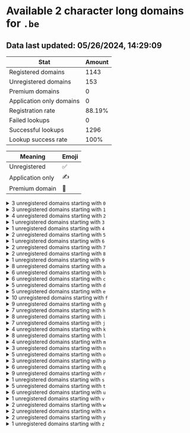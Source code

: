 # Available 2 character long domains for `.be`

## Data last updated: 05/26/2024, 14:29:09

|Stat|Amount|
|--|--|
|Registered domains|1143|
|Unregistered domains|153|
|Premium domains|0|
|Application only domains|0|
|Registration rate|88.19%|
|Failed lookups|0|
|Successful lookups|1296|
|Lookup success rate|100%|


|Meaning|Emoji|
|--|--|
|Unregistered|:white_check_mark:|
|Application only|:writing_hand:|
|Premium domain|:gem:|

<details>
<summary>3 unregistered domains starting with <bold><code>0</code></bold></summary>

|Type|Domain|
|--|--|
|:white_check_mark:|`0f.be`|
|:white_check_mark:|`0t.be`|
|:white_check_mark:|`0v.be`|
</details>
<details>
<summary>3 unregistered domains starting with <bold><code>1</code></bold></summary>

|Type|Domain|
|--|--|
|:white_check_mark:|`18.be`|
|:white_check_mark:|`1g.be`|
|:white_check_mark:|`1h.be`|
</details>
<details>
<summary>4 unregistered domains starting with <bold><code>2</code></bold></summary>

|Type|Domain|
|--|--|
|:white_check_mark:|`23.be`|
|:white_check_mark:|`2k.be`|
|:white_check_mark:|`2o.be`|
|:white_check_mark:|`2t.be`|
</details>
<details>
<summary>1 unregistered domains starting with <bold><code>3</code></bold></summary>

|Type|Domain|
|--|--|
|:white_check_mark:|`3e.be`|
</details>
<details>
<summary>1 unregistered domains starting with <bold><code>4</code></bold></summary>

|Type|Domain|
|--|--|
|:white_check_mark:|`4g.be`|
</details>
<details>
<summary>2 unregistered domains starting with <bold><code>5</code></bold></summary>

|Type|Domain|
|--|--|
|:white_check_mark:|`50.be`|
|:white_check_mark:|`5q.be`|
</details>
<details>
<summary>1 unregistered domains starting with <bold><code>6</code></bold></summary>

|Type|Domain|
|--|--|
|:white_check_mark:|`61.be`|
</details>
<details>
<summary>2 unregistered domains starting with <bold><code>7</code></bold></summary>

|Type|Domain|
|--|--|
|:white_check_mark:|`7d.be`|
|:white_check_mark:|`7w.be`|
</details>
<details>
<summary>2 unregistered domains starting with <bold><code>8</code></bold></summary>

|Type|Domain|
|--|--|
|:white_check_mark:|`8d.be`|
|:white_check_mark:|`8u.be`|
</details>
<details>
<summary>1 unregistered domains starting with <bold><code>9</code></bold></summary>

|Type|Domain|
|--|--|
|:white_check_mark:|`9b.be`|
</details>
<details>
<summary>8 unregistered domains starting with <bold><code>a</code></bold></summary>

|Type|Domain|
|--|--|
|:white_check_mark:|`a0.be`|
|:white_check_mark:|`a1.be`|
|:white_check_mark:|`a7.be`|
|:white_check_mark:|`a8.be`|
|:white_check_mark:|`ap.be`|
|:white_check_mark:|`aq.be`|
|:white_check_mark:|`au.be`|
|:white_check_mark:|`az.be`|
</details>
<details>
<summary>6 unregistered domains starting with <bold><code>b</code></bold></summary>

|Type|Domain|
|--|--|
|:white_check_mark:|`b1.be`|
|:white_check_mark:|`b2.be`|
|:white_check_mark:|`b3.be`|
|:white_check_mark:|`b4.be`|
|:white_check_mark:|`b8.be`|
|:white_check_mark:|`bg.be`|
</details>
<details>
<summary>6 unregistered domains starting with <bold><code>c</code></bold></summary>

|Type|Domain|
|--|--|
|:white_check_mark:|`c4.be`|
|:white_check_mark:|`ca.be`|
|:white_check_mark:|`ch.be`|
|:white_check_mark:|`cj.be`|
|:white_check_mark:|`cp.be`|
|:white_check_mark:|`cs.be`|
</details>
<details>
<summary>5 unregistered domains starting with <bold><code>d</code></bold></summary>

|Type|Domain|
|--|--|
|:white_check_mark:|`d0.be`|
|:white_check_mark:|`d1.be`|
|:white_check_mark:|`d8.be`|
|:white_check_mark:|`da.be`|
|:white_check_mark:|`dq.be`|
</details>
<details>
<summary>5 unregistered domains starting with <bold><code>e</code></bold></summary>

|Type|Domain|
|--|--|
|:white_check_mark:|`e0.be`|
|:white_check_mark:|`e5.be`|
|:white_check_mark:|`ek.be`|
|:white_check_mark:|`el.be`|
|:white_check_mark:|`ez.be`|
</details>
<details>
<summary>10 unregistered domains starting with <bold><code>f</code></bold></summary>

|Type|Domain|
|--|--|
|:white_check_mark:|`f7.be`|
|:white_check_mark:|`fa.be`|
|:white_check_mark:|`fb.be`|
|:white_check_mark:|`fc.be`|
|:white_check_mark:|`fo.be`|
|:white_check_mark:|`fq.be`|
|:white_check_mark:|`fs.be`|
|:white_check_mark:|`ft.be`|
|:white_check_mark:|`fu.be`|
|:white_check_mark:|`fw.be`|
</details>
<details>
<summary>9 unregistered domains starting with <bold><code>g</code></bold></summary>

|Type|Domain|
|--|--|
|:white_check_mark:|`g8.be`|
|:white_check_mark:|`g9.be`|
|:white_check_mark:|`gc.be`|
|:white_check_mark:|`gd.be`|
|:white_check_mark:|`ge.be`|
|:white_check_mark:|`gk.be`|
|:white_check_mark:|`gp.be`|
|:white_check_mark:|`gu.be`|
|:white_check_mark:|`gy.be`|
</details>
<details>
<summary>7 unregistered domains starting with <bold><code>h</code></bold></summary>

|Type|Domain|
|--|--|
|:white_check_mark:|`ha.be`|
|:white_check_mark:|`hb.be`|
|:white_check_mark:|`hc.be`|
|:white_check_mark:|`hf.be`|
|:white_check_mark:|`hk.be`|
|:white_check_mark:|`hm.be`|
|:white_check_mark:|`hv.be`|
</details>
<details>
<summary>8 unregistered domains starting with <bold><code>i</code></bold></summary>

|Type|Domain|
|--|--|
|:white_check_mark:|`i4.be`|
|:white_check_mark:|`i9.be`|
|:white_check_mark:|`ie.be`|
|:white_check_mark:|`if.be`|
|:white_check_mark:|`ig.be`|
|:white_check_mark:|`im.be`|
|:white_check_mark:|`in.be`|
|:white_check_mark:|`is.be`|
</details>
<details>
<summary>7 unregistered domains starting with <bold><code>j</code></bold></summary>

|Type|Domain|
|--|--|
|:white_check_mark:|`j3.be`|
|:white_check_mark:|`j7.be`|
|:white_check_mark:|`j8.be`|
|:white_check_mark:|`ja.be`|
|:white_check_mark:|`jl.be`|
|:white_check_mark:|`jo.be`|
|:white_check_mark:|`jp.be`|
</details>
<details>
<summary>4 unregistered domains starting with <bold><code>k</code></bold></summary>

|Type|Domain|
|--|--|
|:white_check_mark:|`kb.be`|
|:white_check_mark:|`kg.be`|
|:white_check_mark:|`km.be`|
|:white_check_mark:|`ky.be`|
</details>
<details>
<summary>8 unregistered domains starting with <bold><code>l</code></bold></summary>

|Type|Domain|
|--|--|
|:white_check_mark:|`l8.be`|
|:white_check_mark:|`le.be`|
|:white_check_mark:|`li.be`|
|:white_check_mark:|`lj.be`|
|:white_check_mark:|`lo.be`|
|:white_check_mark:|`lp.be`|
|:white_check_mark:|`ls.be`|
|:white_check_mark:|`lt.be`|
</details>
<details>
<summary>4 unregistered domains starting with <bold><code>m</code></bold></summary>

|Type|Domain|
|--|--|
|:white_check_mark:|`m5.be`|
|:white_check_mark:|`m9.be`|
|:white_check_mark:|`me.be`|
|:white_check_mark:|`mg.be`|
</details>
<details>
<summary>3 unregistered domains starting with <bold><code>n</code></bold></summary>

|Type|Domain|
|--|--|
|:white_check_mark:|`n3.be`|
|:white_check_mark:|`n4.be`|
|:white_check_mark:|`n8.be`|
</details>
<details>
<summary>5 unregistered domains starting with <bold><code>o</code></bold></summary>

|Type|Domain|
|--|--|
|:white_check_mark:|`o9.be`|
|:white_check_mark:|`oc.be`|
|:white_check_mark:|`od.be`|
|:white_check_mark:|`oh.be`|
|:white_check_mark:|`ok.be`|
</details>
<details>
<summary>3 unregistered domains starting with <bold><code>p</code></bold></summary>

|Type|Domain|
|--|--|
|:white_check_mark:|`p2.be`|
|:white_check_mark:|`pi.be`|
|:white_check_mark:|`pk.be`|
</details>
<details>
<summary>6 unregistered domains starting with <bold><code>q</code></bold></summary>

|Type|Domain|
|--|--|
|:white_check_mark:|`q1.be`|
|:white_check_mark:|`q7.be`|
|:white_check_mark:|`q9.be`|
|:white_check_mark:|`qc.be`|
|:white_check_mark:|`qq.be`|
|:white_check_mark:|`qt.be`|
</details>
<details>
<summary>9 unregistered domains starting with <bold><code>r</code></bold></summary>

|Type|Domain|
|--|--|
|:white_check_mark:|`r1.be`|
|:white_check_mark:|`r2.be`|
|:white_check_mark:|`rj.be`|
|:white_check_mark:|`rn.be`|
|:white_check_mark:|`ro.be`|
|:white_check_mark:|`rv.be`|
|:white_check_mark:|`rw.be`|
|:white_check_mark:|`ry.be`|
|:white_check_mark:|`rz.be`|
</details>
<details>
<summary>1 unregistered domains starting with <bold><code>s</code></bold></summary>

|Type|Domain|
|--|--|
|:white_check_mark:|`s4.be`|
</details>
<details>
<summary>5 unregistered domains starting with <bold><code>t</code></bold></summary>

|Type|Domain|
|--|--|
|:white_check_mark:|`t0.be`|
|:white_check_mark:|`tl.be`|
|:white_check_mark:|`tq.be`|
|:white_check_mark:|`tr.be`|
|:white_check_mark:|`ty.be`|
</details>
<details>
<summary>6 unregistered domains starting with <bold><code>u</code></bold></summary>

|Type|Domain|
|--|--|
|:white_check_mark:|`u0.be`|
|:white_check_mark:|`u1.be`|
|:white_check_mark:|`ub.be`|
|:white_check_mark:|`ux.be`|
|:white_check_mark:|`uy.be`|
|:white_check_mark:|`uz.be`|
</details>
<details>
<summary>1 unregistered domains starting with <bold><code>v</code></bold></summary>

|Type|Domain|
|--|--|
|:white_check_mark:|`vk.be`|
</details>
<details>
<summary>2 unregistered domains starting with <bold><code>w</code></bold></summary>

|Type|Domain|
|--|--|
|:white_check_mark:|`w0.be`|
|:white_check_mark:|`wa.be`|
</details>
<details>
<summary>2 unregistered domains starting with <bold><code>x</code></bold></summary>

|Type|Domain|
|--|--|
|:white_check_mark:|`xe.be`|
|:white_check_mark:|`xf.be`|
</details>
<details>
<summary>2 unregistered domains starting with <bold><code>y</code></bold></summary>

|Type|Domain|
|--|--|
|:white_check_mark:|`yd.be`|
|:white_check_mark:|`yn.be`|
</details>
<details>
<summary>1 unregistered domains starting with <bold><code>z</code></bold></summary>

|Type|Domain|
|--|--|
|:white_check_mark:|`zr.be`|
</details>
